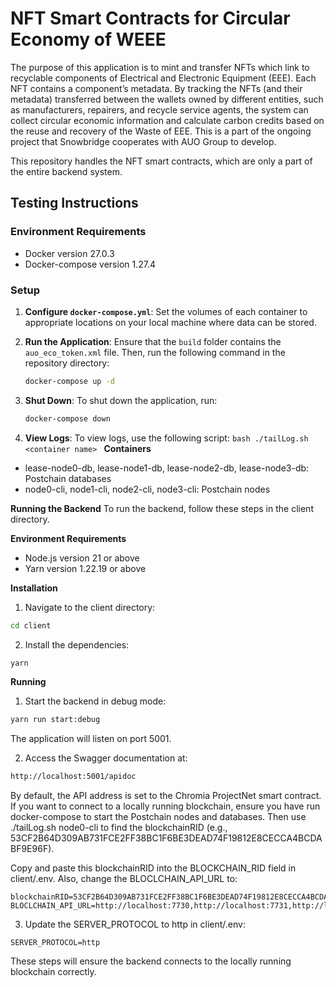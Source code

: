 # NFT Smart Contracts for Circular Economy of WEEE

The purpose of this application is to mint and transfer NFTs which link to recyclable components of Electrical and Electronic Equipment (EEE). Each NFT contains a component’s metadata. By tracking the NFTs (and their metadata) transferred between the wallets owned by different entities, such as manufacturers, repairers, and recycle service agents, the system can collect circular economic information and calculate carbon credits based on the reuse and recovery of the Waste of EEE. This is a part of the ongoing project that Snowbridge cooperates with AUO Group to develop.

This repository handles the NFT smart contracts, which are only a part of the entire backend system.

## Testing Instructions

### Environment Requirements

- Docker version 27.0.3
- Docker-compose version 1.27.4

### Setup

1. **Configure `docker-compose.yml`**:
   Set the volumes of each container to appropriate locations on your local machine where data can be stored.
2. **Run the Application**:
   Ensure that the `build` folder contains the `auo_eco_token.xml` file. Then, run the following command in the repository directory:

   ```bash
   docker-compose up -d
   ```

3. **Shut Down**:
   To shut down the application, run:
   ```bash
   docker-compose down
   ```
4. **View Logs**:
   To view logs, use the following script:
   `bash
./tailLog.sh <container name>
`
   **Containers**

- lease-node0-db, lease-node1-db, lease-node2-db, lease-node3-db: Postchain databases
- node0-cli, node1-cli, node2-cli, node3-cli: Postchain nodes

**Running the Backend**
To run the backend, follow these steps in the client directory.

**Environment Requirements**

- Node.js version 21 or above
- Yarn version 1.22.19 or above

**Installation**

1. Navigate to the client directory:

```bash
cd client
```

2. Install the dependencies:

```bash
yarn
```

**Running**

1. Start the backend in debug mode:

```bash
yarn run start:debug
```

The application will listen on port 5001.

2. Access the Swagger documentation at:

```bash
http://localhost:5001/apidoc
```

By default, the API address is set to the Chromia ProjectNet smart contract. If you want to connect to a locally running blockchain, ensure you have run docker-compose to start the Postchain nodes and databases. Then use ./tailLog.sh node0-cli to find the blockchainRID (e.g., 53CF2B64D309AB731FCE2FF38BC1F6BE3DEAD74F19812E8CECCA4BCDABF9E96F).

Copy and paste this blockchainRID into the BLOCKCHAIN_RID field in client/.env. Also, change the BLOCLCHAIN_API_URL to:

```
blockchainRID=53CF2B64D309AB731FCE2FF38BC1F6BE3DEAD74F19812E8CECCA4BCDABF9E96F
BLOCLCHAIN_API_URL=http://localhost:7730,http://localhost:7731,http://localhost:7732,http://localhost:7733
```

3. Update the SERVER_PROTOCOL to http in client/.env:

```
SERVER_PROTOCOL=http

```

These steps will ensure the backend connects to the locally running blockchain correctly.
